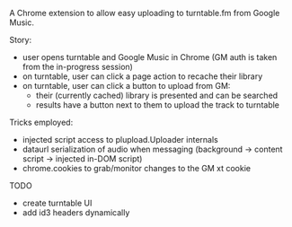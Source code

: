 A Chrome extension to allow easy uploading to turntable.fm from Google Music.

Story:
* user opens turntable and Google Music in Chrome (GM auth is taken from the in-progress session)
* on turntable, user can click a page action to recache their library
* on turntable, user can click a button to upload from GM:
  * their (currently cached) library is presented and can be searched
  * results have a button next to them to upload the track to turntable


Tricks employed:
* injected script access to plupload.Uploader internals
* dataurl serialization of audio when messaging (background -> content script -> injected in-DOM script)
* chrome.cookies to grab/monitor changes to the GM xt cookie


TODO
* create turntable UI
* add id3 headers dynamically
